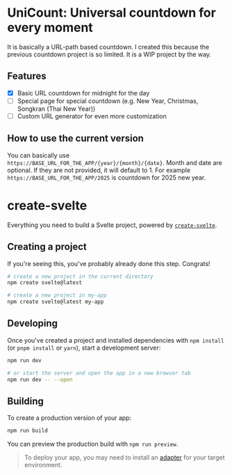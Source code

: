 # UniCount: Universal countdown for every moment

It is basically a URL-path based countdown. I created this because the previous countdown project is so limited.
It is a WIP project by the way.

## Features

- [x] Basic URL countdown for midnight for the day
- [ ] Special page for special countdown (e.g. New Year, Christmas, Songkran (Thai New Year))
- [ ] Custom URL generator for even more customization

## How to use the current version

You can basically use `https://BASE_URL_FOR_THE_APP/{year}/{month}/{date}`. Month and date are optional. If
they are not provided, it will default to 1. For example `https://BASE_URL_FOR_THE_APP/2025` is countdown for 2025 new year.

# create-svelte

Everything you need to build a Svelte project, powered by [`create-svelte`](https://github.com/sveltejs/kit/tree/master/packages/create-svelte).

## Creating a project

If you're seeing this, you've probably already done this step. Congrats!

```bash
# create a new project in the current directory
npm create svelte@latest

# create a new project in my-app
npm create svelte@latest my-app
```

## Developing

Once you've created a project and installed dependencies with `npm install` (or `pnpm install` or `yarn`), start a development server:

```bash
npm run dev

# or start the server and open the app in a new browser tab
npm run dev -- --open
```

## Building

To create a production version of your app:

```bash
npm run build
```

You can preview the production build with `npm run preview`.

> To deploy your app, you may need to install an [adapter](https://kit.svelte.dev/docs/adapters) for your target environment.
